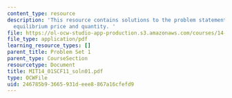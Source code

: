 ```yaml
---
content_type: resource
description: 'This resource contains solutions to the problem statements related to
  equilibrium price and quantity. '
file: https://ol-ocw-studio-app-production.s3.amazonaws.com/courses/14-01sc-principles-of-microeconomics-fall-2011/246785b93665931deee8867a16cfefd9_MIT14_01SCF11_soln01.pdf
file_type: application/pdf
learning_resource_types: []
parent_title: Problem Set 1
parent_type: CourseSection
resourcetype: Document
title: MIT14_01SCF11_soln01.pdf
type: OCWFile
uid: 246785b9-3665-931d-eee8-867a16cfefd9
---
```

